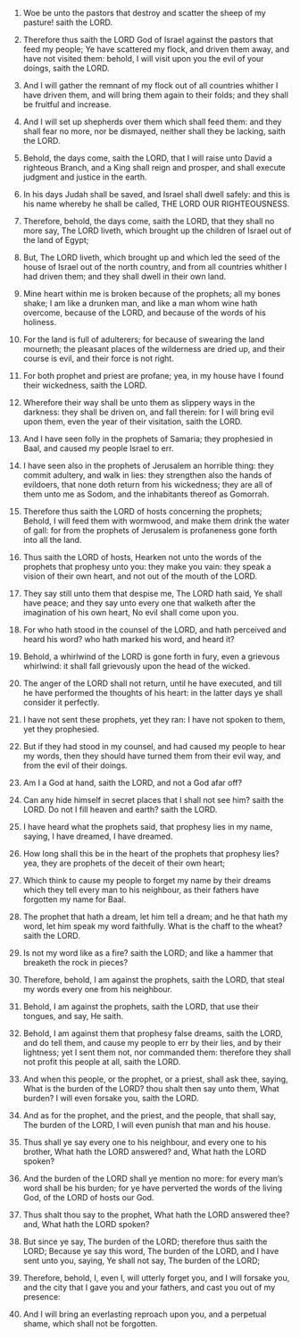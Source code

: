 1. Woe be unto the pastors that destroy and scatter the sheep of my
pasture! saith the LORD.

2. Therefore thus saith the LORD God of Israel against the pastors
that feed my people; Ye have scattered my flock, and driven them away,
and have not visited them: behold, I will visit upon you the evil of
your doings, saith the LORD.

3. And I will gather the remnant of my flock out of all countries
whither I have driven them, and will bring them again to their folds;
and they shall be fruitful and increase.

4. And I will set up shepherds over them which shall feed them: and
they shall fear no more, nor be dismayed, neither shall they be
lacking, saith the LORD.

5. Behold, the days come, saith the LORD, that I will raise unto
David a righteous Branch, and a King shall reign and prosper, and
shall execute judgment and justice in the earth.

6. In his days Judah shall be saved, and Israel shall dwell safely:
and this is his name whereby he shall be called, THE LORD OUR
RIGHTEOUSNESS.

7. Therefore, behold, the days come, saith the LORD, that they shall
no more say, The LORD liveth, which brought up the children of Israel
out of the land of Egypt;

8. But, The LORD liveth, which brought up
and which led the seed of the house of Israel out of the north
country, and from all countries whither I had driven them; and they
shall dwell in their own land.

9. Mine heart within me is broken because of the prophets; all my
bones shake; I am like a drunken man, and like a man whom wine hath
overcome, because of the LORD, and because of the words of his
holiness.

10. For the land is full of adulterers; for because of swearing the
land mourneth; the pleasant places of the wilderness are dried up, and
their course is evil, and their force is not right.

11. For both prophet and priest are profane; yea, in my house have I
found their wickedness, saith the LORD.

12. Wherefore their way shall be unto them as slippery ways in the
darkness: they shall be driven on, and fall therein: for I will bring
evil upon them, even the year of their visitation, saith the LORD.

13. And I have seen folly in the prophets of Samaria; they
prophesied in Baal, and caused my people Israel to err.

14. I have seen also in the prophets of Jerusalem an horrible thing:
they commit adultery, and walk in lies: they strengthen also the hands
of evildoers, that none doth return from his wickedness; they are all
of them unto me as Sodom, and the inhabitants thereof as Gomorrah.

15. Therefore thus saith the LORD of hosts concerning the prophets;
Behold, I will feed them with wormwood, and make them drink the water
of gall: for from the prophets of Jerusalem is profaneness gone forth
into all the land.

16. Thus saith the LORD of hosts, Hearken not unto the words of the
prophets that prophesy unto you: they make you vain: they speak a
vision of their own heart, and not out of the mouth of the LORD.

17. They say still unto them that despise me, The LORD hath said, Ye
shall have peace; and they say unto every one that walketh after the
imagination of his own heart, No evil shall come upon you.

18. For who hath stood in the counsel of the LORD, and hath
perceived and heard his word? who hath marked his word, and heard it?

19. Behold, a whirlwind of the LORD is gone forth in fury, even a
grievous whirlwind: it shall fall grievously upon the head of the
wicked.

20. The anger of the LORD shall not return, until he have executed,
and till he have performed the thoughts of his heart: in the latter
days ye shall consider it perfectly.

21. I have not sent these prophets, yet they ran: I have not spoken
to them, yet they prophesied.

22. But if they had stood in my counsel, and had caused my people to
hear my words, then they should have turned them from their evil way,
and from the evil of their doings.

23. Am I a God at hand, saith the LORD, and not a God afar off?

24. Can any hide himself in secret places that I shall not see him?
saith the LORD. Do not I fill heaven and earth? saith the LORD.

25. I have heard what the prophets said, that prophesy lies in my
name, saying, I have dreamed, I have dreamed.

26. How long shall this be in the heart of the prophets that
prophesy lies? yea, they are prophets of the deceit of their own
heart;

27. Which think to cause my people to forget my name by their
dreams which they tell every man to his neighbour, as their fathers
have forgotten my name for Baal.

28. The prophet that hath a dream, let him tell a dream; and he that
hath my word, let him speak my word faithfully. What is the chaff to
the wheat? saith the LORD.

29. Is not my word like as a fire? saith the LORD; and like a hammer
that breaketh the rock in pieces?

30. Therefore, behold, I am
against the prophets, saith the LORD, that steal my words every one
from his neighbour.

31. Behold, I am against the prophets, saith the LORD, that use
their tongues, and say, He saith.

32. Behold, I am against them that prophesy false dreams, saith the
LORD, and do tell them, and cause my people to err by their lies, and
by their lightness; yet I sent them not, nor commanded them: therefore
they shall not profit this people at all, saith the LORD.

33. And when this people, or the prophet, or a priest, shall ask
thee, saying, What is the burden of the LORD? thou shalt then say unto
them, What burden? I will even forsake you, saith the LORD.

34. And as for the prophet, and the priest, and the people, that
shall say, The burden of the LORD, I will even punish that man and his
house.

35. Thus shall ye say every one to his neighbour, and every one to
his brother, What hath the LORD answered? and, What hath the LORD
spoken?

36. And the burden of the LORD shall ye mention no more:
for every man’s word shall be his burden; for ye have perverted the
words of the living God, of the LORD of hosts our God.

37. Thus shalt thou say to the prophet, What hath the LORD answered
thee? and, What hath the LORD spoken?

38. But since ye say, The
burden of the LORD; therefore thus saith the LORD; Because ye say this
word, The burden of the LORD, and I have sent unto you, saying, Ye
shall not say, The burden of the LORD;

39. Therefore, behold, I,
even I, will utterly forget you, and I will forsake you, and the city
that I gave you and your fathers, and cast you out of my presence:

40. And I will bring an everlasting reproach upon you, and a
perpetual shame, which shall not be forgotten.